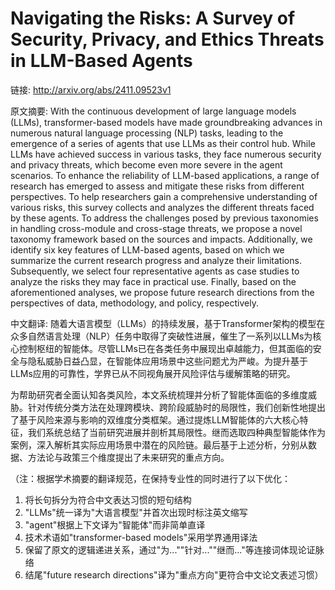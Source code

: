 # Navigating the Risks: A Survey of Security, Privacy, and Ethics Threats in LLM-Based Agents

链接: http://arxiv.org/abs/2411.09523v1

原文摘要:
With the continuous development of large language models (LLMs),
transformer-based models have made groundbreaking advances in numerous natural
language processing (NLP) tasks, leading to the emergence of a series of agents
that use LLMs as their control hub. While LLMs have achieved success in various
tasks, they face numerous security and privacy threats, which become even more
severe in the agent scenarios. To enhance the reliability of LLM-based
applications, a range of research has emerged to assess and mitigate these
risks from different perspectives.
  To help researchers gain a comprehensive understanding of various risks, this
survey collects and analyzes the different threats faced by these agents. To
address the challenges posed by previous taxonomies in handling cross-module
and cross-stage threats, we propose a novel taxonomy framework based on the
sources and impacts. Additionally, we identify six key features of LLM-based
agents, based on which we summarize the current research progress and analyze
their limitations. Subsequently, we select four representative agents as case
studies to analyze the risks they may face in practical use. Finally, based on
the aforementioned analyses, we propose future research directions from the
perspectives of data, methodology, and policy, respectively.

中文翻译:
随着大语言模型（LLMs）的持续发展，基于Transformer架构的模型在众多自然语言处理（NLP）任务中取得了突破性进展，催生了一系列以LLMs为核心控制枢纽的智能体。尽管LLMs已在各类任务中展现出卓越能力，但其面临的安全与隐私威胁日益凸显，在智能体应用场景中这些问题尤为严峻。为提升基于LLMs应用的可靠性，学界已从不同视角展开风险评估与缓解策略的研究。

为帮助研究者全面认知各类风险，本文系统梳理并分析了智能体面临的多维度威胁。针对传统分类方法在处理跨模块、跨阶段威胁时的局限性，我们创新性地提出了基于风险来源与影响的双维度分类框架。通过提炼LLM智能体的六大核心特征，我们系统总结了当前研究进展并剖析其局限性。继而选取四种典型智能体作为案例，深入解析其实际应用场景中潜在的风险链。最后基于上述分析，分别从数据、方法论与政策三个维度提出了未来研究的重点方向。

（注：根据学术摘要的翻译规范，在保持专业性的同时进行了以下优化：
1. 将长句拆分为符合中文表达习惯的短句结构
2. "LLMs"统一译为"大语言模型"并首次出现时标注英文缩写
3. "agent"根据上下文译为"智能体"而非简单直译
4. 技术术语如"transformer-based models"采用学界通用译法
5. 保留了原文的逻辑递进关系，通过"为...""针对...""继而..."等连接词体现论证脉络
6. 结尾"future research directions"译为"重点方向"更符合中文论文表述习惯）
